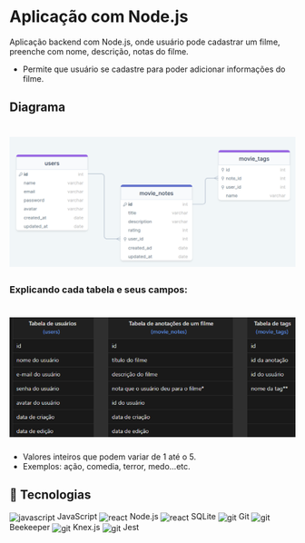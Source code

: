 # Aplicação com Node.js 

Aplicação backend com Node.js, onde usuário pode cadastrar um filme, preenche com nome, descrição, notas do filme.

- Permite que usuário se cadastre para poder adicionar informações do filme.

## Diagrama

<h1>
         <img src="src/img/diagrama.png" >
</h1>

### Explicando cada tabela e seus campos:

<h1>
         <img src="src/img/tabela.png" >
</h1>

 - Valores inteiros que podem variar de 1 até o 5.
 - Exemplos: ação, comedia, terror, medo...etc.


## 🔧 Tecnologias

 <img align="center" alt="javascript" height="30" width="40" src="https://cdn.jsdelivr.net/gh/devicons/devicon/icons/javascript/javascript-original.svg" /> JavaScript 
 <img align="center" alt="react" height="30" width="40" src="https://cdn.jsdelivr.net/gh/devicons/devicon/icons/nodejs/nodejs-original.svg" /> Node.js
 <img align="center" alt="react" height="30" width="40" src="https://cdn.jsdelivr.net/gh/devicons/devicon/icons/sqlite/sqlite-original.svg" /> SQLite
 <img align="center" alt="git" height="30" width="40" src="https://cdn.jsdelivr.net/gh/devicons/devicon/icons/git/git-original.svg" /> Git
 <img align="center" alt="git" height="30" width="60" src="https://images.g2crowd.com/uploads/product/image/social_landscape/social_landscape_4eafe3715c8622c7c51c1ed85a65a262/beekeeper-studio.png" /> Beekeeper
 <img align="center" alt="git" height="30" width="30" src="https://knexjs.org/knex-logo.png" /> Knex.js
 <img align="center" alt="git" height="30" width="30" src="https://www.svgrepo.com/show/353930/jest.svg" /> Jest